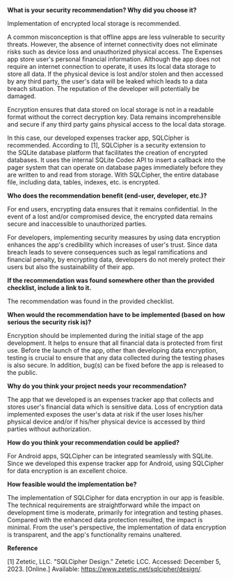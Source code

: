**What is your security recommendation? Why did you choose it?**

Implementation of encrypted local storage is recommended.

A common misconception is that offline apps are less vulnerable to
security threats. However, the absence of internet connectivity does not
eliminate risks such as device loss and unauthorized physical access.
The Expenses app store user's personal financial information. Although
the app does not require an internet connection to operate, it uses its
local data storage to store all data. If the physical device is lost
and/or stolen and then accessed by any third party, the user's data will
be leaked which leads to a data breach situation. The reputation of the
developer will potentially be damaged.

Encryption ensures that data stored on local storage is not in a
readable format without the correct decryption key. Data remains
incomprehensible and secure if any third party gains physical access to
the local data storage.

In this case, our developed expenses tracker app, SQLCipher is
recommended. According to \[1\], SQLCipher is a security extension to
the SQLite database platform that facilitates the creation of encrypted
databases. It uses the internal SQLite Codec API to insert a callback
into the pager system that can operate on database pages immediately
before they are written to and read from storage. With SQLCipher, the
entire database file, including data, tables, indexes, etc. is
encrypted.

**Who does the recommendation benefit (end-user, developer, etc.)?**

For end users, encrypting data ensures that it remains confidential. In
the event of a lost and/or compromised device, the encrypted data
remains secure and inaccessible to unauthorized parties.

For developers, implementing security measures by using data encryption
enhances the app's credibility which increases of user's trust. Since
data breach leads to severe consequences such as legal ramifications and
financial penalty, by encrypting data, developers do not merely protect
their users but also the sustainability of their app.

**If the recommendation was found somewhere other than the provided
checklist, include a link to it.**

The recommendation was found in the provided checklist.

**When would the recommendation have to be implemented (based on how
serious the security risk is)?**

Encryption should be implemented during the initial stage of the app
development. It helps to ensure that all financial data is protected
from first use. Before the launch of the app, other than developing data
encryption, testing is crucial to ensure that any data collected during
the testing phases is also secure. In addition, bug(s) can be fixed
before the app is released to the public.

**Why do you think your project needs your recommendation?**

The app that we developed is an expenses tracker app that collects and
stores user's financial data which is sensitive data. Loss of encryption
data implemented exposes the user's data at risk if the user loses
his/her physical device and/or if his/her physical device is accessed by
third parties without authorization.

**How do you think your recommendation could be applied?**

For Android apps, SQLCipher can be integrated seamlessly with SQLite.
Since we developed this expense tracker app for Android, using SQLCipher
for data encryption is an excellent choice.

**How feasible would the implementation be?**

The implementation of SQLCipher for data encryption in our app is
feasible. The technical requirements are straightforward while the
impact on development time is moderate, primarily for integration and
testing phases. Compared with the enhanced data protection resulted, the
impact is minimal. From the user's perspective, the implementation of
data encryption is transparent, and the app's functionality remains
unaltered.

**Reference**

\[1\] Zetetic, LLC. "SQLCipher Design." Zetetic LCC. Accessed: December
5, 2023. \[Online.\] Available:
https://www.zetetic.net/sqlcipher/design/.
